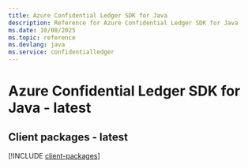 ```yaml
---
title: Azure Confidential Ledger SDK for Java
description: Reference for Azure Confidential Ledger SDK for Java
ms.date: 10/08/2025
ms.topic: reference
ms.devlang: java
ms.service: confidentialledger
---
```

# Azure Confidential Ledger SDK for Java - latest

## Client packages - latest
[!INCLUDE [client-packages](confidential-ledger-client-index.md)]